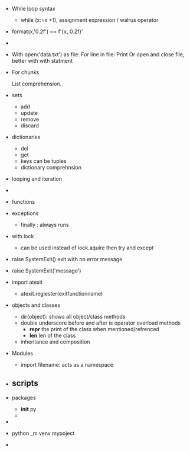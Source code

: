 - While loop syntax
	- while (x:=x +1), assignment expression / walrus operator
- format(x,'0.2f') == f'{x, 0.2f}'
-
- With open('data.txt') as file:
           For line in file:
                 Print
  Or open and close file, better with  with statment
- For chunks 
  
  List comprehension.
- sets
	- add
	- update
	- remove
	- discard
- dictionaries
	- del
	- get
	- keys can be tuples
	- dictionary comprehnsion
- looping and iteration
-
- functions
- exceptions
	- finally : always runs
- with lock
	- can be used instead of lock.aquire then try and except
- raise SystemExit() exit with no error message
- raise SystemExit('message')
- import atexit
	- atexit.regiester(exitfunctionname)
- objects and classes
	- dir(object): shows all object/class methods
	- double underscore before and after is operator overload methods
		- __repr__ the print of the class when mentioned/refrenced
		- __len__ len of the class
	- inheritance and composition
- Modules
	- import filename: acts as a namespace
- scripts
	-
- packages
	- __init__ py
	-
-
- python _m venv mypoject
-